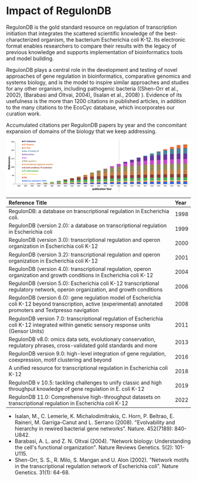 # Impact of RegulonDB

RegulonDB is the gold standard resource on regulation of transcription initiation that integrates the scattered scientific knowledge of the best-characterized organism, the bacterium Escherichia coli K-12. Its electronic format enables researchers to compare their results with the legacy of previous knowledge and supports implementation of bioinformatics tools and model building.


RegulonDB plays a central role in the development and testing of novel approaches of gene regulation in bioinformatics, comparative genomics and systems biology, and is the model to inspire similar approaches and studies for any other organism, including pathogenic bacteria ((Shen-Orr et al., 2002), (Barabasi and Oltvai, 2004), (Isalan et al., 2008) ). Evidence of its usefulness is the more than 1200 citations in published articles, in addition to the many citations to the EcoCyc database, which incorporates our curation work. 


Accumulated citations per RegulonDB papers by year and the concomitant expansion of domains of the biology that we keep addressing. 


![](images/impact.png)


| Reference Title | Year |
|:-- |:-- |
| RegulonDB: a database on transcriptional regulation in Escherichia coli. | 1998 |
| RegulonDB (version 2.0): a database on transcriptional regulation in Escherichia coli | 1999 |
| RegulonDB (version 3.0): transcriptional regulation and operon organization in Escherichia coli K-12 | 2000 |
| RegulonDB (version 3.2): transcriptional regulation and operon organization in Escherichia coli K-12 |	2001 |
| RegulonDB (version 4.0): transcriptional regulation, operon organization and growth conditions in Escherichia coli K-12 | 2004 |
| RegulonDB (version 5.0): Escherichia coli K-12 transcriptional regulatory network, operon organization, and growth conditions | 2006 |
| RegulonDB (version 6.0): gene regulation model of Escherichia coli K-12 beyond transcription, active (experimental) annotated promoters and Textpresso navigation |2008 |
| RegulonDB version 7.0: transcriptional regulation of Escherichia coli K-12 integrated within genetic sensory response units (Gensor Units) | 2011 |
| RegulonDB v8.0: omics data sets, evolutionary conservation, regulatory phrases, cross-validated gold standards and more | 2013 |
| RegulonDB version 9.0: high-level integration of gene regulation, coexpression, motif clustering and beyond | 2016 |
| A unified resource for transcriptional regulation in Escherichia coli K-12 | 2018 |
| RegulonDB v 10.5: tackling challenges to unify classic and high throughput knowledge of gene regulation in E. coli K-12  | 2019 |
| RegulonDB 11.0: Comprehensive high-throughput datasets on transcriptional regulation in Escherichia coli K-12 	|2022|
 
 
 
 - Isalan, M., C. Lemerle, K. Michalodimitrakis, C. Horn, P. Beltrao, E. Raineri, M. Garriga-Canut and L. Serrano (2008). "Evolvability and hierarchy in rewired bacterial gene networks". Nature. 452(7189): 840-U842.
 - Barabasi, A. L. and Z. N. Oltvai (2004). "Network biology: Understanding the cell's functional organization". Nature Reviews Genetics. 5(2): 101-U115.
 - Shen-Orr, S. S., R. Milo, S. Mangan and U. Alon (2002). "Network motifs in the transcriptional regulation network of Escherichia coli". Nature Genetics. 31(1): 64-68.
